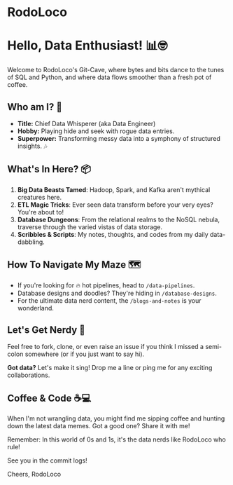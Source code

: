 # RodoLoco
# Hello, Data Enthusiast! 📊🤓

Welcome to RodoLoco's Git-Cave, where bytes and bits dance to the tunes of SQL and Python, and where data flows smoother than a fresh pot of coffee.

## Who am I? 🚀

- **Title:** Chief Data Whisperer (aka Data Engineer)
- **Hobby:** Playing hide and seek with rogue data entries.
- **Superpower:** Transforming messy data into a symphony of structured insights. 🎶

## What's In Here? 📦

1. **Big Data Beasts Tamed**: Hadoop, Spark, and Kafka aren't mythical creatures here.
2. **ETL Magic Tricks**: Ever seen data transform before your very eyes? You're about to!
3. **Database Dungeons**: From the relational realms to the NoSQL nebula, traverse through the varied vistas of data storage.
4. **Scribbles & Scripts**: My notes, thoughts, and codes from my daily data-dabbling.

## How To Navigate My Maze 🗺️

- If you're looking for 🔥 hot pipelines, head to `/data-pipelines`.
- Database designs and doodles? They're hiding in `/database-designs`.
- For the ultimate data nerd content, the `/blogs-and-notes` is your wonderland.

## Let's Get Nerdy 🤪

Feel free to fork, clone, or even raise an issue if you think I missed a semi-colon somewhere (or if you just want to say hi).

**Got data?** Let's make it sing! Drop me a line or ping me for any exciting collaborations.

## Coffee & Code ☕💻

When I'm not wrangling data, you might find me sipping coffee and hunting down the latest data memes. Got a good one? Share it with me!

Remember: In this world of 0s and 1s, it's the data nerds like RodoLoco who rule!

See you in the commit logs!

Cheers,
RodoLoco


